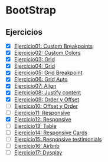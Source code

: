 # BootStrap

## Ejercicios
- [x] [Ejercicio01: Custom Breakpoints](Ejercicio01)
- [x] [Ejercicio02: Custom Colors](Ejercicio02)
- [x] [Ejercicio03: Grid](Ejercicio03)
- [x] [Ejercicio04: Grid](Ejercicio04)
- [x] [Ejercicio05: Grid Breakpoint](Ejercicio05)
- [x] [Ejercicio06: Grid Auto](Ejercicio06)
- [x] [Ejercicio07: Align](Ejercicio07)
- [x] [Ejercicio08: Justify content](Ejercicio08)
- [x] [Ejercicio09: Order y Offset](Ejercicio09)
- [ ] [Ejercicio10: Offset y Order](Ejercicio12)
- [ ] [Ejercicio11: Responsive](Ejercicio13)
- [X] [Ejercicio12: Responsive](Ejercicio14)
- [ ] [Ejercicio13: Table](Ejercicio15)
- [ ] [Ejercicio14: Responsive Cards](Ejercicio16)
- [ ] [Ejercicio15: Responsive testimonials](Ejercicio17)
- [ ] [Ejercicio16: Airbnb](Ejercicio18)
- [ ] [Ejercicio17: Dysplay](Ejercicio19)